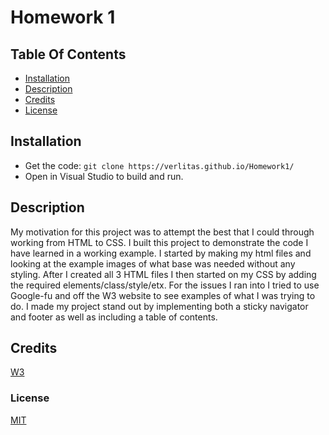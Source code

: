 # Homework 1

## Table Of Contents
* [Installation](#installation)
* [Description](#description)
* [Credits](#credits)
* [License](#license)

## Installation
* Get the code:
```git clone https://verlitas.github.io/Homework1/```
* Open in Visual Studio to build and run.

## Description
My motivation for this project was to attempt the best that I could through working from HTML to CSS. I built this project to demonstrate the code I have learned in a working example. I started by making my html files and looking at the example images of what base was needed without any styling. After I created all 3 HTML files I then started on my CSS by adding the required elements/class/style/etx. For the issues I ran into I tried to use Google-fu and off the W3 website to see examples of what I was trying to do. I made my project stand out by implementing both a sticky navigator and footer as well as including a table of contents. 

## Credits
[W3](https://www.w3schools.com/default.asp)

### License
[MIT](https://choosealicense.com/licenses/mit/)